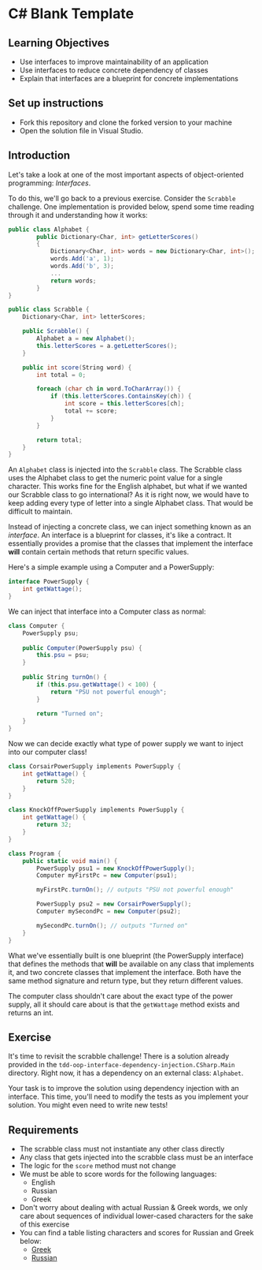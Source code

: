 # C# Blank Template

## Learning Objectives
- Use interfaces to improve maintainability of an application
- Use interfaces to reduce concrete dependency of classes
- Explain that interfaces are a blueprint for concrete implementations

## Set up instructions
- Fork this repository and clone the forked version to your machine
- Open the solution file in Visual Studio.

## Introduction

Let's take a look at one of the most important aspects of object-oriented programming: *Interfaces*.

To do this, we'll go back to a previous exercise. Consider the `Scrabble` challenge. One implementation is provided below, spend some time reading through it and understanding how it works:

```c#
public class Alphabet {
        public Dictionary<Char, int> getLetterScores()
        {
            Dictionary<Char, int> words = new Dictionary<Char, int>();
            words.Add('a', 1);
            words.Add('b', 3);
            ...
            return words;
        }
}

public class Scrabble {
    Dictionary<Char, int> letterScores;

    public Scrabble() {
        Alphabet a = new Alphabet();
        this.letterScores = a.getLetterScores();
    }

    public int score(String word) {
        int total = 0;

        foreach (char ch in word.ToCharArray()) {
            if (this.letterScores.ContainsKey(ch)) {
                int score = this.letterScores[ch];
                total += score;
            }
        }

        return total;
    }
}
```

An `Alphabet` class is injected into the `Scrabble` class. The Scrabble class uses the Alphabet class to get the numeric point value for a single character. This works fine for the English alphabet, but what if we wanted our Scrabble class to go international? As it is right now, we would have to keep adding every type of letter into a single Alphabet class. That would be difficult to maintain.

Instead of injecting a concrete class, we can inject something known as an *interface*. An interface is a blueprint for classes, it's like a contract. It essentially provides a promise that the classes that implement the interface **will** contain certain methods that return specific values.

Here's a simple example using a Computer and a PowerSupply:

```c#
interface PowerSupply {
    int getWattage();
}
```

We can inject that interface into a Computer class as normal:

```c#
class Computer {
    PowerSupply psu;
    
    public Computer(PowerSupply psu) {
        this.psu = psu;
    }
    
    public String turnOn() {
        if (this.psu.getWattage() < 100) {
            return "PSU not powerful enough";
        }
        
        return "Turned on";
    }
}
```

Now we can decide exactly what type of power supply we want to inject into our computer class!

```c#
class CorsairPowerSupply implements PowerSupply {
    int getWattage() {
        return 520;
    }
}

class KnockOffPowerSupply implements PowerSupply {
    int getWattage() {
        return 32;
    }
}

class Program {
    public static void main() {
        PowerSupply psu1 = new KnockOffPowerSupply();
        Computer myFirstPc = new Computer(psu1);

        myFirstPc.turnOn(); // outputs "PSU not powerful enough"

        PowerSupply psu2 = new CorsairPowerSupply();
        Computer mySecondPc = new Computer(psu2);

        mySecondPc.turnOn(); // outputs "Turned on"
    }
}
```

What we've essentially built is one blueprint (the PowerSupply interface) that defines the methods that **will** be available on any class that implements it, and two concrete classes that implement the interface. Both have the same method signature and return type, but they return different values.

The computer class shouldn't care about the exact type of the power supply, all it should care about is that the `getWattage` method exists and returns an int.

## Exercise

It's time to revisit the scrabble challenge! There is a solution already provided in the `tdd-oop-interface-dependency-injection.CSharp.Main` directory. Right now, it has a dependency on an external class: `Alphabet`.

Your task is to improve the solution using dependency injection with an interface. This time, you'll need to modify the tests as you implement your solution. You might even need to write new tests!

## Requirements

- The scrabble class must not instantiate any other class directly
- Any class that gets injected into the scrabble class must be an interface
- The logic for the `score` method must not change
- We must be able to score words for the following languages:
  - English
  - Russian
  - Greek
- Don't worry about dealing with actual Russian & Greek words, we only care about sequences of individual lower-cased characters for the sake of this exercise
- You can find a table listing characters and scores for Russian and Greek below:
  - [Greek](./GREEK_LETTER_SCORES.md)
  - [Russian](./RUSSIAN_LETTER_SCORES.md)

